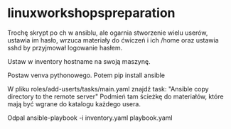 # linuxworkshopspreparation
Trochę skrypt po ch w ansiblu, ale ogarnia stworzenie wielu userów, ustawia im hasło, wrzuca materiały do ćwiczeń i ich /home oraz ustawia sshd by przyjmował logowanie hasłem.

Ustaw w inventory hostname na swoją maszynę.

Postaw venva pythonowego. Potem pip install ansible

W pliku roles/add-userts/tasks/main.yaml znajdź task: "Ansible copy directory to the remote server"
Podmień tam ścieżkę do materiałów, które mają być wgrane do katalogu każdego usera.

Odpal ansible-playbook -i inventory.yaml playbook.yaml
